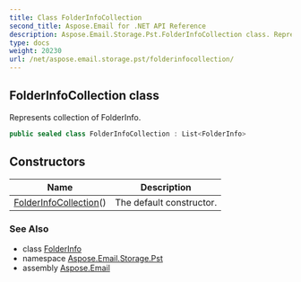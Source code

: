 ```yaml
---
title: Class FolderInfoCollection
second_title: Aspose.Email for .NET API Reference
description: Aspose.Email.Storage.Pst.FolderInfoCollection class. Represents collection of FolderInfo
type: docs
weight: 20230
url: /net/aspose.email.storage.pst/folderinfocollection/
---
```

## FolderInfoCollection class

Represents collection of FolderInfo.

```csharp
public sealed class FolderInfoCollection : List<FolderInfo>
```

## Constructors

| Name | Description |
| --- | --- |
| [FolderInfoCollection](folderinfocollection/)() | The default constructor. |

### See Also

* class [FolderInfo](../folderinfo/)
* namespace [Aspose.Email.Storage.Pst](../../aspose.email.storage.pst/)
* assembly [Aspose.Email](../../)


